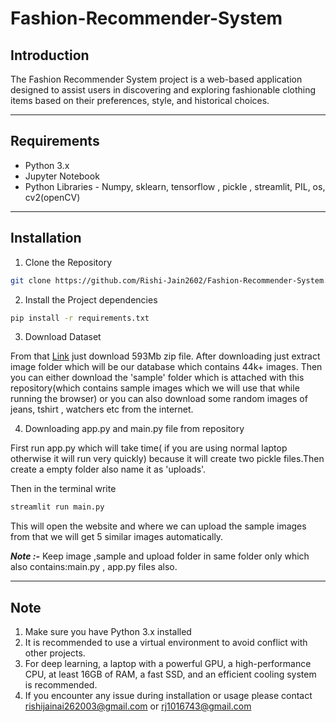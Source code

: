 # Fashion-Recommender-System
## Introduction
The Fashion Recommender System project is a web-based application designed to assist users in discovering and exploring fashionable clothing items based on their preferences, style, and historical choices.

***

## Requirements
- Python 3.x
- Jupyter Notebook
- Python Libraries - Numpy, sklearn, tensorflow , pickle , streamlit, PIL, os, cv2(openCV)

***

## Installation
1. Clone the Repository
``` bash
git clone https://github.com/Rishi-Jain2602/Fashion-Recommender-System.git
```
2. Install the Project dependencies
```bash
pip install -r requirements.txt
```
3. Download Dataset

From that [Link](https://www.kaggle.com/datasets/paramaggarwal/fashion-product-images-small/code) just download 593Mb zip file. After downloading just extract image folder which will be our database which contains 44k+ images. Then you can either download the 'sample' folder which is attached with this repository(which contains sample images which we will use that while running the browser) or you can also download some random images of jeans, tshirt , watchers etc from the internet. 

4. Downloading app.py and main.py file from repository

First run app.py which will take time( if you are using normal laptop otherwise it will run very quickly) because it will create two pickle files.Then create a empty folder also name it as 'uploads'.

Then in the terminal write 

```bash
streamlit run main.py
```

This will open the website and where we can upload the sample images from that we will get 5 similar images automatically.

***Note :-*** Keep image ,sample and upload folder in same folder only which also contains:main.py , app.py files also.

***
## Note
1. Make sure you have Python 3.x installed
2. It is recommended to use a virtual environment to avoid conflict with other projects.
3. For deep learning, a laptop with a powerful GPU, a high-performance CPU, at least 16GB of RAM, a fast SSD, and an efficient cooling system is recommended.
4. If you encounter any issue during installation or usage please contact rishijainai262003@gmail.com or rj1016743@gmail.com
 

